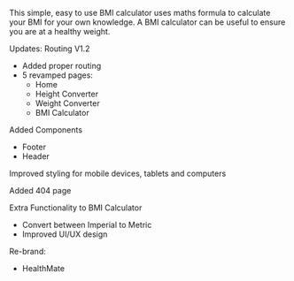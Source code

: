 This simple, easy to use BMI calculator uses maths formula to calculate your BMI for your own knowledge. A BMI calculator can be useful to ensure you are at a healthy weight.

Updates:
    Routing V1.2

- Added proper routing
- 5 revamped pages:
  - Home
  - Height Converter
  - Weight Converter
  - BMI Calculator

Added Components
- Footer
- Header

Improved styling for mobile devices, tablets and computers

Added 404 page

Extra Functionality to BMI Calculator
- Convert between Imperial to Metric
- Improved UI/UX design

Re-brand:
- HealthMate
